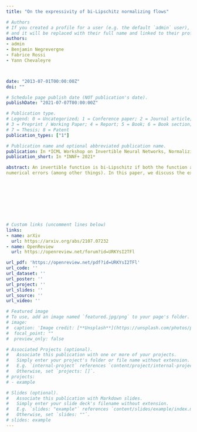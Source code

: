 ```yaml
---
title: "On the expressivity of bi-Lipschitz normalizing flows"

# Authors
# If you created a profile for a user (e.g. the default `admin` user), write the username (folder name) here 
# and it will be replaced with their full name and linked to their profile.
authors:
- admin
- Benjamin Negrevergne
- Fabrice Rossi
- Yann Chevaleyre



date: "2013-07-01T00:00:00Z"
doi: ""

# Schedule page publish date (NOT publication's date).
publishDate: "2021-07-07T00:00:00Z"

# Publication type.
# Legend: 0 = Uncategorized; 1 = Conference paper; 2 = Journal article;
# 3 = Preprint / Working Paper; 4 = Report; 5 = Book; 6 = Book section;
# 7 = Thesis; 8 = Patent
publication_types: ["1"]

# Publication name and optional abbreviated publication name.
publication: In *ICML Workshop on Invertible Neural Networks, Normalizing Flows, and Explicit Likelihood Models*, 2021
publication_short: In *INNF+ 2021*

abstract: An invertible function is bi-Lipschitz if both the function and its inverse have bounded Lipschitz constants. Nowadays, most Normalizing Flows are bi-Lipschitz by design or by training to limit
numerical errors (among other things). In this paper, we discuss the expressivity of bi-Lipschitz Normalizing Flows and identify several target distributions that are difficult to approximate using such models. Then, we characterize the expressivity of bi-Lipschitz Normalizing Flows by giving several lower bounds on the Total Variation distance between these particularly unfavorable distributions and their best possible approximation. Finally, we discuss potential remedies which include using more complex latent distributions.









# Custom links (uncomment lines below)
links:
- name: arXiv
  url: https://arxiv.org/abs/2107.07232
- name: OpenReview
  url: https://openreview.net/forum?id=URKYsI2TFl

url_pdf: 'https://openreview.net/pdf?id=URKYsI2TFl'
url_code: ''
url_dataset: ''
url_poster: ''
url_project: ''
url_slides: ''
url_source: ''
url_video: ''

# Featured image
# To use, add an image named `featured.jpg/png` to your page's folder. 
# image:
#  caption: 'Image credit: [**Unsplash**](https://unsplash.com/photos/pLCdAaMFLTE)'
#  focal_point: ""
#  preview_only: false

# Associated Projects (optional).
#   Associate this publication with one or more of your projects.
#   Simply enter your project's folder or file name without extension.
#   E.g. `internal-project` references `content/project/internal-project/index.md`.
#   Otherwise, set `projects: []`.
# projects:
# - example

# Slides (optional).
#   Associate this publication with Markdown slides.
#   Simply enter your slide deck's filename without extension.
#   E.g. `slides: "example"` references `content/slides/example/index.md`.
#   Otherwise, set `slides: ""`.
# slides: example
---
```

